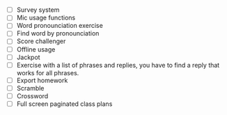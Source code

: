 # 

- [ ] Survey system
- [ ] Mic usage functions
- [ ] Word pronounciation exercise
- [ ] Find word by pronounciation
- [ ] Score challenger
- [ ] Offline usage
- [ ] Jackpot
- [ ] Exercise with a list of phrases and replies, you have to find a reply that works for all phrases.
- [ ] Export homework
- [ ] Scramble
- [ ] Crossword
- [ ] Full screen paginated class plans

